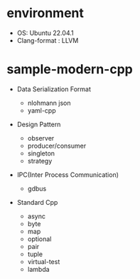 # environment
  * OS: Ubuntu 22.04.1
  * Clang-format : LLVM

# sample-modern-cpp
  * Data Serialization Format 
    - nlohmann json
    - yaml-cpp
  
  * Design Pattern
    - observer
    - producer/consumer
    - singleton
    - strategy
  
  * IPC(Inter Process Communication)
    - gdbus
  
  * Standard Cpp
    - async
    - byte
    - map
    - optional
    - pair
    - tuple
    - virtual-test
    - lambda
